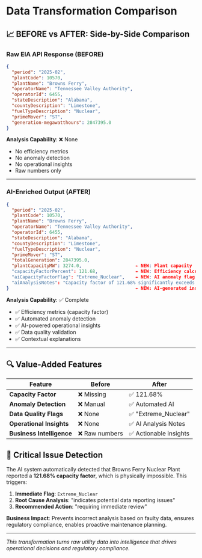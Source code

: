 # Data Transformation Comparison

## 📈 BEFORE vs AFTER: Side-by-Side Comparison

### Raw EIA API Response (BEFORE)
```json
{
  "period": "2025-02",
  "plantCode": 10570,
  "plantName": "Browns Ferry",
  "operatorName": "Tennessee Valley Authority", 
  "operatorId": 6455,
  "stateDescription": "Alabama",
  "countyDescription": "Limestone",
  "fuelTypeDescription": "Nuclear",
  "primeMover": "ST",
  "generation-megawatthours": 2847395.0
}
```

**Analysis Capability**: ❌ None
- No efficiency metrics
- No anomaly detection
- No operational insights
- Raw numbers only

---

### AI-Enriched Output (AFTER)  
```json
{
  "period": "2025-02",
  "plantCode": 10570,
  "plantName": "Browns Ferry",
  "operatorName": "Tennessee Valley Authority",
  "operatorId": 6455, 
  "stateDescription": "Alabama",
  "countyDescription": "Limestone",
  "fuelTypeDescription": "Nuclear",
  "primeMover": "ST",
  "totalGeneration": 2847395.0,
  "plantCapacityMW": 3274.0,                    ← NEW: Plant capacity
  "capacityFactorPercent": 121.68,              ← NEW: Efficiency calculation  
  "aiCapacityFactorFlag": "Extreme_Nuclear",    ← NEW: AI anomaly flag
  "aiAnalysisNotes": "Capacity factor of 121.68% significantly exceeds 100%, which is physically impossible under normal conditions. This indicates potential data reporting issues, measurement errors, or exceptional operational circumstances requiring immediate review."
}                                               ← NEW: AI-generated insights
```

**Analysis Capability**: ✅ Complete
- ✅ Efficiency metrics (capacity factor)
- ✅ Automated anomaly detection  
- ✅ AI-powered operational insights
- ✅ Data quality validation
- ✅ Contextual explanations

---

## 🔍 Value-Added Features

| Feature | Before | After |
|---------|--------|-------|
| **Capacity Factor** | ❌ Missing | ✅ 121.68% |
| **Anomaly Detection** | ❌ Manual | ✅ Automated AI |
| **Data Quality Flags** | ❌ None | ✅ "Extreme_Nuclear" |
| **Operational Insights** | ❌ None | ✅ AI Analysis Notes |
| **Business Intelligence** | ❌ Raw numbers | ✅ Actionable insights |

## 🚨 Critical Issue Detection

The AI system automatically detected that Browns Ferry Nuclear Plant reported a **121.68% capacity factor**, which is physically impossible. This triggers:

1. **Immediate Flag**: `Extreme_Nuclear`
2. **Root Cause Analysis**: "indicates potential data reporting issues"  
3. **Recommended Action**: "requiring immediate review"

**Business Impact**: Prevents incorrect analysis based on faulty data, ensures regulatory compliance, enables proactive maintenance planning.

---

*This transformation turns raw utility data into intelligence that drives operational decisions and regulatory compliance.*